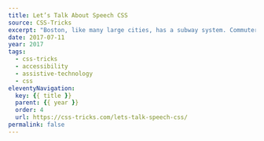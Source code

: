 ```yaml
---
title: Let’s Talk About Speech CSS
source: CSS-Tricks
excerpt: "Boston, like many large cities, has a subway system. Commuters on it are accustomed to hearing regular public address announcements. Riders simply tune out some announcements, such as the pre-recorded station stop names repeated over and over"
date: 2017-07-11
year: 2017
tags:
  - css-tricks
  - accessibility
  - assistive-technology
  - css
eleventyNavigation:
  key: {{ title }}
  parent: {{ year }}
  order: 4
  url: https://css-tricks.com/lets-talk-speech-css/
permalink: false
---
```

